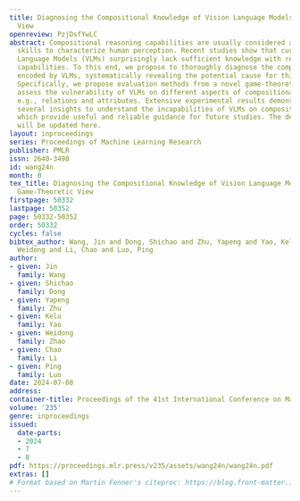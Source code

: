 ```yaml
---
title: Diagnosing the Compositional Knowledge of Vision Language Models from a Game-Theoretic
  View
openreview: PzjDsfYwLC
abstract: Compositional reasoning capabilities are usually considered as fundamental
  skills to characterize human perception. Recent studies show that current Vision
  Language Models (VLMs) surprisingly lack sufficient knowledge with respect to such
  capabilities. To this end, we propose to thoroughly diagnose the composition representations
  encoded by VLMs, systematically revealing the potential cause for this weakness.
  Specifically, we propose evaluation methods from a novel game-theoretic view to
  assess the vulnerability of VLMs on different aspects of compositional understanding,
  e.g., relations and attributes. Extensive experimental results demonstrate and validate
  several insights to understand the incapabilities of VLMs on compositional reasoning,
  which provide useful and reliable guidance for future studies. The deliverables
  will be updated here.
layout: inproceedings
series: Proceedings of Machine Learning Research
publisher: PMLR
issn: 2640-3498
id: wang24n
month: 0
tex_title: Diagnosing the Compositional Knowledge of Vision Language Models from a
  Game-Theoretic View
firstpage: 50332
lastpage: 50352
page: 50332-50352
order: 50332
cycles: false
bibtex_author: Wang, Jin and Dong, Shichao and Zhu, Yapeng and Yao, Kelu and Zhao,
  Weidong and Li, Chao and Luo, Ping
author:
- given: Jin
  family: Wang
- given: Shichao
  family: Dong
- given: Yapeng
  family: Zhu
- given: Kelu
  family: Yao
- given: Weidong
  family: Zhao
- given: Chao
  family: Li
- given: Ping
  family: Luo
date: 2024-07-08
address:
container-title: Proceedings of the 41st International Conference on Machine Learning
volume: '235'
genre: inproceedings
issued:
  date-parts:
  - 2024
  - 7
  - 8
pdf: https://proceedings.mlr.press/v235/assets/wang24n/wang24n.pdf
extras: []
# Format based on Martin Fenner's citeproc: https://blog.front-matter.io/posts/citeproc-yaml-for-bibliographies/
---
```

